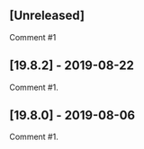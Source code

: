 ## [Unreleased]
Comment #1


## [19.8.2] - 2019-08-22
Comment #1.


## [19.8.0] - 2019-08-06
Comment #1.
